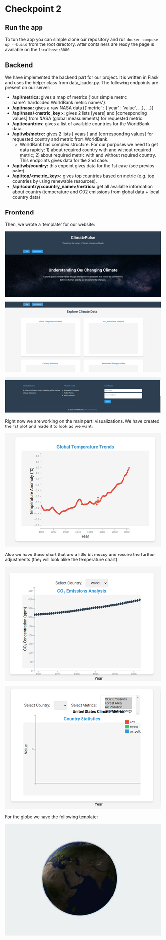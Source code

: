 # Checkpoint 2

## Run the app
To tun the app you can simple clone our repository and run ``docker-compose up --build`` from the root directory. After containers are ready the page is available on the ``localhost:8080``.

## Backend

We have implemented the backend part for our project. It is written in Flask and uses the helper class from data_loader.py. The following endpoints are present on our server:
- **/api/metrics:** gives a map of metrics {'our simple metric name':'hardcoded WorldBank metric names'}.
- **/api/nasa:** gives a raw NASA data ({'metric' : {'year' : 'value', ...}, ...})
- **/api/nasa/<metric_key>:** gives 2 lists [years] and [corresponding values] from NASA (global measurements) for requested metric.
- **/api/countries:** gives a list of available countries for the WorldBank data.
- **/api/wb/metric:** gives 2 lists [ years ] and [corresponding values] for requested country and metric from WorldBank.
    - WorldBank has complex structure. For our purposes we need to get data rapidly: 1) about required country with and without required metric; 2) about required metric with and without required country. This endpoints gives data for the 2nd case.
- **/api/wb/country:** this enpoint gives data for the 1st case (see previos point).
- **/api/top/<metric_key>:** gives top countries based on metric (e.g. top countries by using renewable resources).
- **/api/country/<country_name>/metrics:** get all available information about country (temperature and CO2 emissions from global data + local country data)

## Frontend

Then, we wrote a 'template' for our website:

![Header](./pictures/page_header.png)

![Header](./pictures/page_chart_section.png)

![Header](./pictures/page_footer.png)

Right now we are working on the main part: visualizations. We have created the 1st plot and made it to look as we want:

![Header](./pictures/temperature_chart.jpg)

Also we have these chart that are a little bit messy and require the further adjustments (they will look alike the temperature chart):

![Header](./pictures/co2_chart.png)

![Header](./pictures/stats_chart.png)

For the globe we have the following template:

![Header](./pictures/globe_template.jpg)

